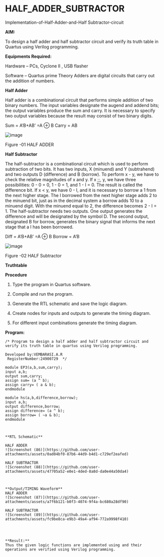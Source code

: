 # HALF_ADDER_SUBTRACTOR

Implementation-of-Half-Adder-and-Half Subtractor-circuit

**AIM:**

To design a half adder and half subtractor circuit and verify its truth table in Quartus using Verilog programming.

**Equipments Required:**

Hardware – PCs, Cyclone II , USB flasher 

Software – Quartus prime Theory Adders are digital circuits that carry out the addition of numbers.

**Half Adder**

Half adder is a combinational circuit that performs simple addition of two binary numbers. The input variables designate the augend and addend bits; the output variables produce the sum and carry. It is necessary to specify two output variables because the result may consist of two binary digits.

Sum = A’B+AB’ =A ⊕ B Carry = AB

![image](https://github.com/naavaneetha/HALF_ADDER_SUBTRACTOR/assets/154305477/bd4a0b2c-cdbc-4184-ab08-81578f121e1f)

Figure -01 HALF ADDER

**Half Subtractor**

The half-subtractor is a combinational circuit which is used to perform subtraction of two bits. It has two inputs, X (minuend) and Y (subtrahend) and two outputs D (difference) and B (borrow). To perform x - y, we have to check the relative magnitudes of x and y. If x ;;, y, we have three possibilities: 0 - 0 = 0, 1 - 0 = 1, and 1 - I = 0. The result is called the difference bit. If x < y, we have 0 - I, and it is necessary to borrow a 1 from the next higher stage. The I borrowed from the next higher stage adds 2 to the minuend bit, just as in the decimal system a borrow adds 10 to a minuend digit. With the minuend equal to 2, the difference becomes 2 - I = 1. The half-subtractor needs two outputs. One output generates the difference and will be designated by the symbol D. The second output, designated B for borrow, generates the binary signal that informs the next stage that a I has been borrowed. 

Diff = A’B+AB’ =A ⊕ B
Borrow = A’B

 ![image](https://github.com/naavaneetha/HALF_ADDER_SUBTRACTOR/assets/154305477/d76b099c-513f-4e7c-843a-e2fd028a531a)

Figure -02 HALF Subtractor

**Truthtable**

**Procedure**

1.	Type the program in Quartus software.

2.	Compile and run the program.

3.	Generate the RTL schematic and save the logic diagram.

4.	Create nodes for inputs and outputs to generate the timing diagram.

5.	For different input combinations generate the timing diagram.


**Program:**
```
/* Program to design a half adder and half subtractor circuit and verify its truth table in quartus using Verilog programming.

Developed by:VEMBARASI.A.R
 RegisterNumber:24900729  */
```
```
module EP3(a,b,sum,carry);
input a,b;
output sum,carry;
assign sum= (a ^ b);
assign carry= ( a & b);
endmodule
```
```
module hs(a,b,difference,borrow);
input a,b;
output difference,borrow;
assign difference= (a ^ b);
assign borrow= ( ~a & b);
endmodule
```
```


**RTL Schematic**

HALF ADDER
![Screenshot (86)](https://github.com/user-attachments/assets/0ad04bf0-87b6-44d9-b4d1-c729ef2eafed)

HALF SUBTRACTOR
![Screenshot (88)](https://github.com/user-attachments/assets/47705a52-e0e1-4ded-8a8d-da0e44a50da4)



**Output/TIMING Waveform**
HALF ADDER
![Screenshot (87)](https://github.com/user-attachments/assets/a7f6b121-b0f3-4074-9f4a-bc680a28df90)

HALF SUBTRACTOR
![Screenshot (89)](https://github.com/user-attachments/assets/fc9be8ca-e9b3-49a4-af94-772a9998f410)




**Result:**
Thus the given logic functions are implemented using and their operations are verified using Verilog programming.

